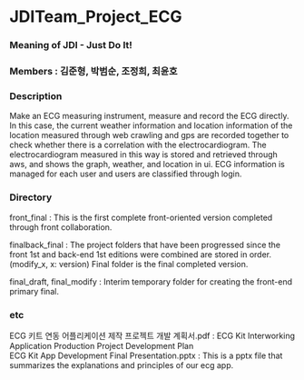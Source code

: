 # JDITeam_Project_ECG  
### Meaning of JDI - Just Do It!
### Members : 김준형, 박범순, 조정희, 최윤호

### Description  
  
Make an ECG measuring instrument, measure and record the ECG directly. In this case, the current weather information and location information of the location measured through web crawling and gps are recorded together to check whether there is a correlation with the electrocardiogram. The electrocardiogram measured in this way is stored and retrieved through aws, and shows the graph, weather, and location in ui. ECG information is managed for each user and users are classified through login.  
  
  
### Directory  
  
front_final : This is the first complete front-oriented version completed through front collaboration.  
  
finalback_final : The project folders that have been progressed since the front 1st and back-end 1st editions were combined are stored in order. (modify_x, x: version) Final folder is the final completed version.  
  
final_draft, final_modify : Interim temporary folder for creating the front-end primary final.
  
  
  
### etc  
  
ECG 키트 연동 어플리케이션 제작 프로젝트 개발 계획서.pdf : ECG Kit Interworking Application Production Project Development Plan  
ECG Kit App Development Final Presentation.pptx : This is a pptx file that summarizes the explanations and principles of our ecg app.
